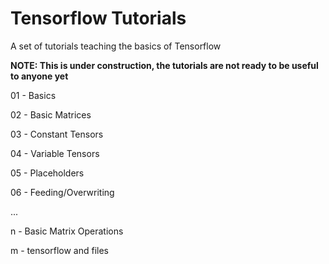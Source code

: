 # Tensorflow Tutorials

A set of tutorials teaching the basics of Tensorflow

**NOTE: This is under construction, the tutorials are not ready to be useful to anyone yet**

01 - Basics

02 - Basic Matrices

03 - Constant Tensors

04 - Variable Tensors

05 - Placeholders

06 - Feeding/Overwriting

...

n  - Basic Matrix Operations

m  - tensorflow and files
